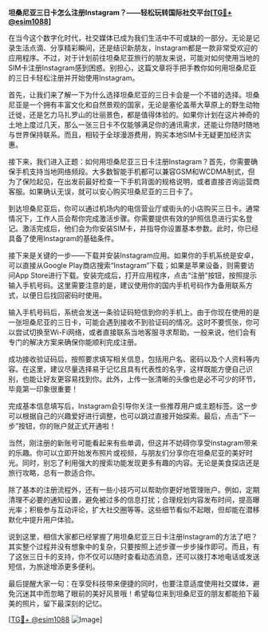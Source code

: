 **坦桑尼亚三日卡怎么注册Instagram？——轻松玩转国际社交平台[[TG💪+ @esim1088](https://t.me/s/esim1088)]**

在当今这个数字化时代，社交媒体已成为我们生活中不可或缺的一部分。无论是记录生活点滴、分享精彩瞬间，还是结识新朋友，Instagram都是一款非常受欢迎的应用程序。不过，对于计划前往坦桑尼亚旅行的朋友来说，可能对如何使用当地的SIM卡注册Instagram感到困惑。别担心，这篇文章将手把手教你如何用坦桑尼亚的三日卡轻松注册并开始使用Instagram。

首先，让我们来了解一下为什么选择坦桑尼亚的三日卡会是一个不错的选择。坦桑尼亚是一个拥有丰富文化和自然景观的国家，无论是塞伦盖蒂大草原上的野生动物迁徙，还是乞力马扎罗山的壮丽景色，都是值得体验的。如果你计划在这片神奇的土地上度过几天，那么一张三日卡不仅能够满足你的通讯需求，还能让你随时随地与世界保持联系。而且，相较于全球漫游费用，购买本地SIM卡无疑更加经济实惠。

接下来，我们进入正题：如何用坦桑尼亚三日卡注册Instagram？首先，你需要确保手机支持当地网络频段。大多数智能手机都可以兼容GSM和WCDMA制式，但为了保险起见，在出发前最好检查一下手机背面的规格说明，或者直接咨询运营商客服。如果确认无误，就可以安心购买坦桑尼亚的三日卡了。

到达坦桑尼亚后，你可以通过机场内的电信营业厅或街头的小店购买三日卡。通常情况下，工作人员会帮你完成激活步骤。你需要提供有效的护照信息进行实名登记。激活完成后，他们会为你安装SIM卡，并指导你设置基本参数。此时，你已经具备了使用Instagram的基础条件。

接下来是关键的一步——下载并安装Instagram应用。如果你的手机系统是安卓，可以直接从Google Play商店搜索“Instagram”下载；如果是苹果设备，则需要访问App Store进行下载。安装完成后，打开应用程序，点击“注册”按钮，按照提示输入手机号码。这里需要注意的是，建议使用你的国内手机号码作为备用联系方式，以便日后找回密码时使用。

输入手机号码后，系统会发送一条验证码短信到你的手机上。由于你现在使用的是一张坦桑尼亚的三日卡，可能会遇到接收不到验证码的情况。这时不要慌张，你可以尝试切换至Wi-Fi网络，或者直接联系当地客服寻求帮助。一般来说，他们会有专门的解决方案来确保你能顺利完成注册。

成功接收验证码后，按照要求填写相关信息，包括用户名、密码以及个人资料等内容。在这里，建议尽量选择易于记忆且具有代表性的名字，这样既能方便自己识别，也能让好友更容易找到你。此外，上传一张清晰的头像也是必不可少的环节，毕竟第一印象很重要！

完成基本信息填写后，Instagram会引导你关注一些推荐用户或主题标签。这一步可以根据自己的兴趣爱好进行调整，也可以跳过直接开始探索。最后，点击“下一步”按钮，你的账户就正式开通啦！

当然，刚注册的新账号可能看起来有些单调，但这并不妨碍你享受Instagram带来的乐趣。你可以立即开始发布照片或视频，与朋友们分享你在坦桑尼亚的美好时光。同时，别忘了利用强大的搜索功能发现更多有趣的内容。无论是美食探店还是旅行攻略，总有一款适合你。

除了基本的注册流程外，还有一些小技巧可以帮助你更好地管理账户。例如，定期清理不必要的通知设置，避免被过多的信息打扰；合理规划内容发布时间，提高曝光率；积极参与互动评论，扩大社交圈等等。这些细节看似不起眼，但却能在潜移默化中提升用户体验。

说到这里，相信大家都已经掌握了用坦桑尼亚三日卡注册Instagram的方法了吧？其实整个过程并没有想象中的复杂，只要按照上述步骤一步步操作即可。而且，有了这张三日卡的支持，你不仅可以随时查看动态消息，还可以拨打本地电话或发送短信，为旅途增添更多便利。

最后提醒大家一句：在享受科技带来便捷的同时，也要注意适度使用社交媒体，避免沉迷其中而忽略了眼前的美好风景哦！希望每位来到坦桑尼亚的朋友都能拍下最美的照片，留下最深刻的记忆。

[[TG💪+ @esim1088](https://t.me/s/esim1088) ![Image](https://i.postimg.cc/4NQfJmqS/Snipaste-2025-05-13-00-14-12.png)]